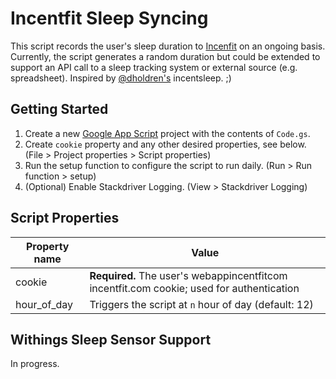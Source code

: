 # Incentfit Sleep Syncing

This script records the user's sleep duration to [Incenfit](https://incentfit.com) on an ongoing basis. Currently, the script generates a random duration but could be extended to support an API call to a sleep tracking system or external source (e.g. spreadsheet). Inspired by [@dholdren's](https://github.com/dholdren) incentsleep. ;)

## Getting Started

1. Create a new [Google App Script](https://script.google.com/home/my) project with the contents of `Code.gs`.
1. Create `cookie` property and any other desired properties, see below. (File > Project properties > Script properties)
1. Run the setup function to configure the script to run daily. (Run > Run function > setup)
1. (Optional) Enable Stackdriver Logging. (View > Stackdriver Logging)

## Script Properties

Property name | Value
------------ | -------------
cookie | **Required.** The user's webappincentfitcom incentfit.com cookie; used for authentication
hour_of_day | Triggers the script at `n` hour of day (default: 12)

## Withings Sleep Sensor Support

In progress.
